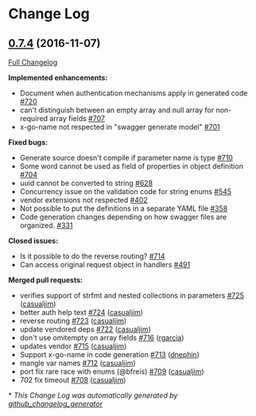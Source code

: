 # Change Log

## [0.7.4](https://github.com/go-swagger/go-swagger/tree/0.7.4) (2016-11-07)
[Full Changelog](https://github.com/go-swagger/go-swagger/compare/0.7.3...0.7.4)

**Implemented enhancements:**

- Document when authentication mechanisms apply in generated code [\#720](https://github.com/go-swagger/go-swagger/issues/720)
- can't distinguish between an empty array and null array for non-required array fields [\#707](https://github.com/go-swagger/go-swagger/issues/707)
- x-go-name not respected in "swagger generate model" [\#701](https://github.com/go-swagger/go-swagger/issues/701)

**Fixed bugs:**

- Generate source doesn't compile if parameter name is type [\#710](https://github.com/go-swagger/go-swagger/issues/710)
- Some word cannot be used as field of properties in object definition [\#704](https://github.com/go-swagger/go-swagger/issues/704)
- uuid cannot be converted to string [\#628](https://github.com/go-swagger/go-swagger/issues/628)
- Concurrency issue on the validation code for string enums [\#545](https://github.com/go-swagger/go-swagger/issues/545)
- vendor extensions not respected [\#402](https://github.com/go-swagger/go-swagger/issues/402)
- Not possible to put the definitions in a separate YAML file [\#358](https://github.com/go-swagger/go-swagger/issues/358)
- Code generation changes depending on how swagger files are organized. [\#331](https://github.com/go-swagger/go-swagger/issues/331)

**Closed issues:**

- Is it possible to do the reverse routing? [\#714](https://github.com/go-swagger/go-swagger/issues/714)
- Can access original request object in handlers [\#491](https://github.com/go-swagger/go-swagger/issues/491)

**Merged pull requests:**

- verifies support of strfmt and nested collections in parameters [\#725](https://github.com/go-swagger/go-swagger/pull/725) ([casualjim](https://github.com/casualjim))
- better auth help text [\#724](https://github.com/go-swagger/go-swagger/pull/724) ([casualjim](https://github.com/casualjim))
- reverse routing [\#723](https://github.com/go-swagger/go-swagger/pull/723) ([casualjim](https://github.com/casualjim))
- update vendored deps [\#722](https://github.com/go-swagger/go-swagger/pull/722) ([casualjim](https://github.com/casualjim))
- don't use omitempty on array fields [\#716](https://github.com/go-swagger/go-swagger/pull/716) ([rgarcia](https://github.com/rgarcia))
- updates vendor [\#715](https://github.com/go-swagger/go-swagger/pull/715) ([casualjim](https://github.com/casualjim))
- Support x-go-name in code generation [\#713](https://github.com/go-swagger/go-swagger/pull/713) ([dnephin](https://github.com/dnephin))
- mangle var names [\#712](https://github.com/go-swagger/go-swagger/pull/712) ([casualjim](https://github.com/casualjim))
- port fix rare race with enums \(@bfreis\) [\#709](https://github.com/go-swagger/go-swagger/pull/709) ([casualjim](https://github.com/casualjim))
- 702 fix timeout [\#708](https://github.com/go-swagger/go-swagger/pull/708) ([casualjim](https://github.com/casualjim))

\* *This Change Log was automatically generated by [github_changelog_generator](https://github.com/skywinder/Github-Changelog-Generator)*